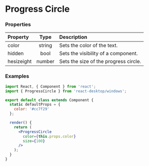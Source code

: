# Progress Circle

### Properties

Property            | Type         | Description
:------------------ | :-----------:| :----------
color               | string       | Sets the color of the text.
hidden              | bool         | Sets the visibility of a component.
hesizeight          | number       | Sets the size of the progress circle.

### Examples

```jsx
import React, { Component } from 'react';
import { ProgressCircle } from 'react-desktop/windows';

export default class extends Component {
  static defaultProps = {
    color: '#cc7f29'
  };

  render() {
    return (
      <ProgressCircle
        color={this.props.color}
        size={100}
      />
    );
  }
}
```
